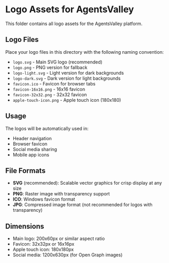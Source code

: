 # Logo Assets for AgentsValley

This folder contains all logo assets for the AgentsValley platform.

## Logo Files

Place your logo files in this directory with the following naming convention:

- `logo.svg` - Main SVG logo (recommended)
- `logo.png` - PNG version for fallback
- `logo-light.svg` - Light version for dark backgrounds
- `logo-dark.svg` - Dark version for light backgrounds
- `favicon.ico` - Favicon for browser tabs
- `favicon-16x16.png` - 16x16 favicon
- `favicon-32x32.png` - 32x32 favicon
- `apple-touch-icon.png` - Apple touch icon (180x180)

## Usage

The logos will be automatically used in:
- Header navigation
- Browser favicon
- Social media sharing
- Mobile app icons

## File Formats

- **SVG** (recommended): Scalable vector graphics for crisp display at any size
- **PNG**: Raster image with transparency support
- **ICO**: Windows favicon format
- **JPG**: Compressed image format (not recommended for logos with transparency)

## Dimensions

- Main logo: 200x60px or similar aspect ratio
- Favicon: 32x32px or 16x16px
- Apple touch icon: 180x180px
- Social media: 1200x630px (for Open Graph images)
